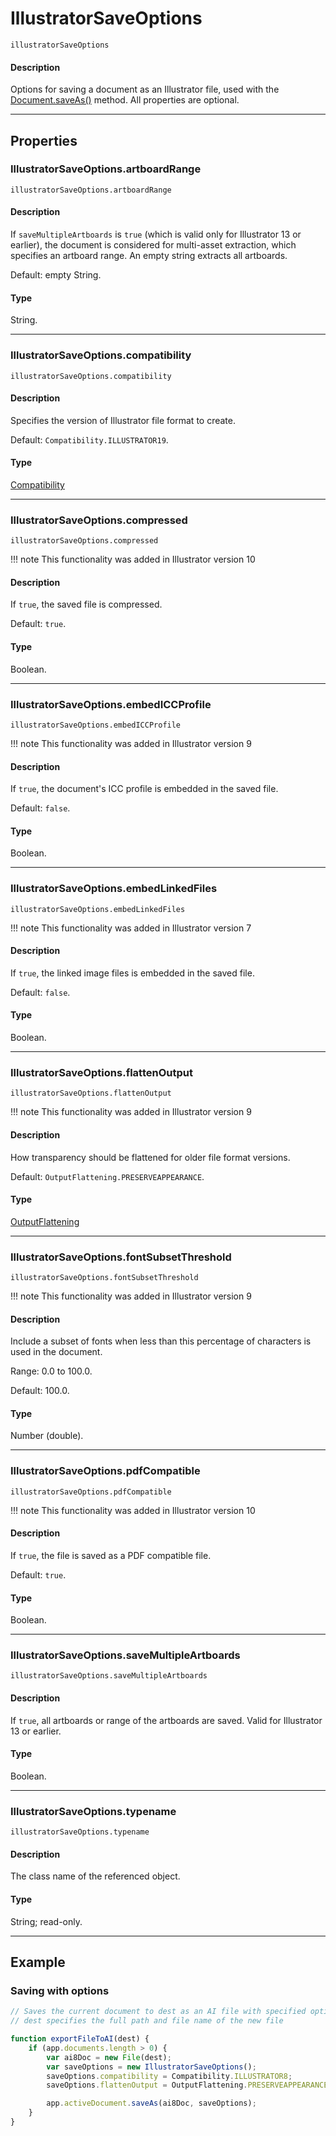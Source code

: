# IllustratorSaveOptions

`illustratorSaveOptions`

#### Description

Options for saving a document as an Illustrator file, used with the [Document.saveAs()](Document.md#documentsaveas) method. All properties are optional.

---

## Properties

### IllustratorSaveOptions.artboardRange

`illustratorSaveOptions.artboardRange`

#### Description

If `saveMultipleArtboards` is `true` (which is valid only for Illustrator 13 or earlier), the document is considered for multi-asset extraction, which specifies an artboard range. An empty string extracts all artboards.

Default: empty String.

#### Type

String.

---

### IllustratorSaveOptions.compatibility

`illustratorSaveOptions.compatibility`

#### Description

Specifies the version of Illustrator file format to create.

Default: `Compatibility.ILLUSTRATOR19`.

#### Type

[Compatibility](scripting-constants.md#compatibility)

---

### IllustratorSaveOptions.compressed

`illustratorSaveOptions.compressed`

!!! note
    This functionality was added in Illustrator version 10

#### Description

If `true`, the saved file is compressed.

Default: `true`.

#### Type

Boolean.

---

### IllustratorSaveOptions.embedICCProfile

`illustratorSaveOptions.embedICCProfile`

!!! note
    This functionality was added in Illustrator version 9

#### Description

If `true`, the document's ICC profile is embedded in the saved file.

Default: `false`.

#### Type

Boolean.

---

### IllustratorSaveOptions.embedLinkedFiles

`illustratorSaveOptions.embedLinkedFiles`

!!! note
    This functionality was added in Illustrator version 7

#### Description

If `true`, the linked image files is embedded in the saved file.

Default: `false`.

#### Type

Boolean.

---

### IllustratorSaveOptions.flattenOutput

`illustratorSaveOptions.flattenOutput`

!!! note
    This functionality was added in Illustrator version 9

#### Description

How transparency should be flattened for older file format versions.

Default: `OutputFlattening.PRESERVEAPPEARANCE`.

#### Type

[OutputFlattening](scripting-constants.md#outputflattening)

---

### IllustratorSaveOptions.fontSubsetThreshold

`illustratorSaveOptions.fontSubsetThreshold`

!!! note
    This functionality was added in Illustrator version 9

#### Description

Include a subset of fonts when less than this percentage of characters is used in the document.

Range: 0.0 to 100.0.

Default: 100.0.

#### Type

Number (double).

---

### IllustratorSaveOptions.pdfCompatible

`illustratorSaveOptions.pdfCompatible`

!!! note
    This functionality was added in Illustrator version 10

#### Description

If `true`, the file is saved as a PDF compatible file.

Default: `true`.

#### Type

Boolean.

---

### IllustratorSaveOptions.saveMultipleArtboards

`illustratorSaveOptions.saveMultipleArtboards`

#### Description

If `true`, all artboards or range of the artboards are saved. Valid for Illustrator 13 or earlier.

#### Type

Boolean.

---

### IllustratorSaveOptions.typename

`illustratorSaveOptions.typename`

#### Description

The class name of the referenced object.

#### Type

String; read-only.

---

## Example

### Saving with options

```javascript
// Saves the current document to dest as an AI file with specified options,
// dest specifies the full path and file name of the new file

function exportFileToAI(dest) {
    if (app.documents.length > 0) {
        var ai8Doc = new File(dest);
        var saveOptions = new IllustratorSaveOptions();
        saveOptions.compatibility = Compatibility.ILLUSTRATOR8;
        saveOptions.flattenOutput = OutputFlattening.PRESERVEAPPEARANCE;

        app.activeDocument.saveAs(ai8Doc, saveOptions);
    }
}
```
